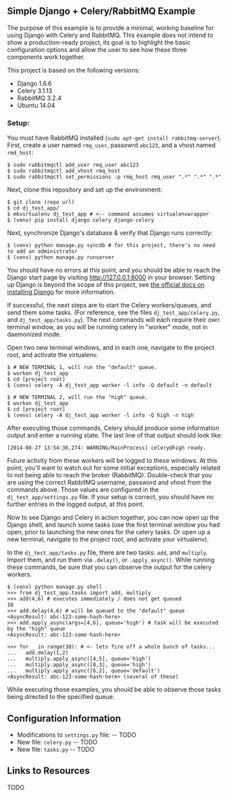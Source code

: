 ## Simple Django + Celery/RabbitMQ Example

The purpose of this example is to provide a minimal, working baseline for using Django with Celery and RabbitMQ. This example does not intend to show a production-ready project, its goal is to highlight the basic configuration options and allow the user to see how these three components work together. 

This project is based on the following versions:

- Django 1.6.6
- Celery 3.1.13
- RabbitMQ 3.2.4
- Ubuntu 14.04

### Setup:

You must have RabbitMQ installed (`sudo apt-get install rabbitmq-server`). First, create a user named `rmq_user`, passowrd `abc123`, and a vhost named `rmd_host`:

    $ sudo rabbitmqctl add_user rmq_user abc123
    $ sudo rabbitmqctl add_vhost rmq_host
    $ sudo rabbitmqctl set_permissions -p rmq_host rmq_user ".*" ".*" ".*"

Next, clone this repository and set up the environment:

    $ git clone (repo url) 
    $ cd dj_test_app/
    $ mkvirtualenv dj_test_app # <-- command assumes virtualenvwrapper
    $ (venv) pip install django celery django-celery

Next, synchronize Django's database & verify that Django runs correctly:

    $ (venv) python manage.py syncdb # for this project, there's no need to add an administrator
    $ (venv) python manage.py runserver

You should have no errors at this point, and you should be able to reach the Django start page by visiting http://127.0.0.1:8000 in your browser. Setting up Django is beyond the scope of this project, see [the official docs on installing Django](https://docs.djangoproject.com/en/1.6/intro/install/) for more information.

If successful, the next steps are to start the Celery workers/queues, and send them some tasks. (For reference, see the files `dj_test_app/celery.py`, and `dj_test_app/tasks.py`). The next commands will each require their own terminal window, as you will be running celery in "worker" mode, not in daemonized mode. 

Open two new terminal windows, and in each one, navigate to the project root, and activate the virtualenv.

    $ # NEW TERMINAL 1, will run the "default" queue.
    $ workon dj_test_app
    $ cd [project root]
    $ (venv) celery -A dj_test_app worker -l info -Q default -n default

    $ # NEW TERMINAL 2, will run the "high" queue.
    $ workon dj_test_app
    $ cd [project root]
    $ (venv) celery -A dj_test_app worker -l info -Q high -n high

After executing those commands, Celery should produce some information output and enter a running state. The last line of that output should look like:

    [2014-08-27 13:54:36,274: WARNING/MainProcess] celery@high ready.

Future activity from these workers will be logged to these windows. At this point, you'll want to watch out for some initial exceptions, especially related to not being able to reach the broker (RabbitMQ). Double-check that you are using the correct RabbitMQ username, password and vhost from the commands above. Those values are configured in the `dj_test_app/settings.py` file. If your setup is correct, you should have no further entries in the logged output, at this point.

Now to see Django and Celery in action together, you can now open up the Django shell, and launch some tasks (use the first terminal window you had open, prior to launching the new ones for the celery tasks. Or open up a new terminal, navigate to the project root, and activate your virtualenv). 

In the `dj_test_app/tasks.py` file, there are two tasks: `add`, and `multiply`. Import them, and run them via `.delay()`, or `.apply_async()`. While running these commands, be sure that you can observe the output for the celery workers.

    $ (venv) python manage.py shell
    >>> from dj_test_app.tasks import add, multiply
    >>> add(4,6) # executes immediately / does not get queued
    10
    >>> add.delay(4,6) # will be queued to the "default" queue
    <AsyncResult: abc-123-some-hash-here>
    >>> add.apply_async(args=[4,6], queue='high') # task will be executed by the "high" queue
    <AsyncResult: abc-123-some-hash-here>

    >>> for _ in range(30): # <- lets fire off a whole bunch of tasks...
    ...   add.delay(1,2)    
    ...   multiply.apply_async([4,5], queue='high')
    ...   multiply.apply_async([8,3], queue='high')
    ...   multiply.apply_async([6,2], queue='default')
    <AsyncResult: abc-123-some-hash-here> (several of these)

While executing those examples, you should be able to observe those tasks being directed to the specified queue. 

## Configuration Information

- Modifications to `settings.py` file:
-- TODO
- New file: `celery.py`
-- TODO
- New file: `tasks.py`
-- TODO

## Links to Resources

TODO
